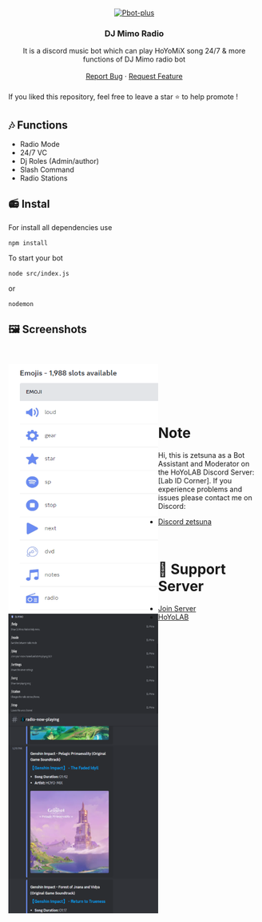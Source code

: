 
<!-- PROJECT LOGO -->
<br />
<p align="center">
  <a href="https://github.com/zuna107/DJ-Mimo">
    <img src="https://imgur.com/uRnWOgJ.png?width=466&height=466" alt="Pbot-plus" width="200" height="200">
  </a>

  <h3 align="center">DJ Mimo Radio</h3>

  <p align="center">
    It is a discord music bot which can play HoYoMiX song 24/7 &  more functions of DJ Mimo radio bot
    <br />
    <br />
    <a href="https://github.com/zuna107/DJ-Mimo-MusicBot/issues">Report Bug</a>
    ·
    <a href="https://github.com/zuna107/DJ-Mimo-MusicBot/issues">Request Feature</a>
  </p>
</p>
<!-- ABOUT THE PROJECT -->


###
If you liked this repository, feel free to leave a star ⭐ to help promote !

## 🎶 Functions
-  Radio Mode
-  24/7 VC 
-  Dj Roles (Admin/author)
-  Slash Command
-  Radio Stations

## 📻 Instal



For install all dependencies use
```
npm install
```
To start your bot 
```
node src/index.js 
```
or
```
nodemon
```

## 🖼️ Screenshots
<br />
<p align="center">
    <img align="left" width="300" height="500" src="image/imadsge.png"><br />
    <img align="left" width="300" height="200" src="image/imaged.png"><br />
    <img align="left" width="300" height="400" src="image/ismage.png"><br />
</p>

<br>


# Note
Hi, this is zetsuna as a Bot Assistant and Moderator on the HoYoLAB Discord Server: [Lab ID Corner].
If you experience problems and issues please contact me on Discord:
- [Discord zetsuna](https://discordapp.com/users/948093919835590666)

<br>

# 💌 Support Server 
- [Join Server](https://discord.gg/MwV9tm6RPX)
- [HoYoLAB](https://www.hoyolab.com/accountCenter/postList?id=107593323)


